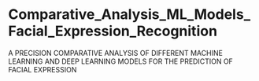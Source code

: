 # Comparative_Analysis_ML_Models_Facial_Expression_Recognition
A PRECISION COMPARATIVE ANALYSIS OF DIFFERENT MACHINE LEARNING AND DEEP LEARNING MODELS FOR THE PREDICTION OF FACIAL EXPRESSION
